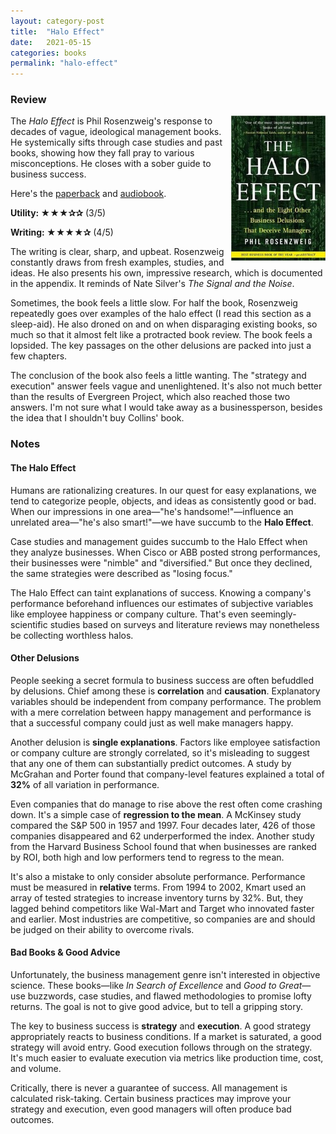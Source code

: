 ```yaml
---
layout: category-post
title:  "Halo Effect"
date:   2021-05-15
categories: books
permalink: "halo-effect"
---
```


### Review

<img align="right" width="30%" src="/resources/haloeffect.jpg">

The *Halo Effect* is Phil Rosenzweig's response to decades of vague, ideological management books. He systemically sifts through case studies and past books, showing how they fall pray to various misconceptions. He closes with a sober guide to business success.

Here's the [paperback](https://www.amazon.com/Halo-Effect-Business-Delusions-Managers/dp/1476784035) and [audiobook](https://www.audible.com/pd/The-Halo-Effect-Audiobook/B002UZX5AA).

**Utility: ★★★✰✰** (3/5)

**Writing: ★★★★✰** (4/5)

The writing is clear, sharp, and upbeat. Rosenzweig constantly draws from fresh examples, studies, and ideas. He also presents his own, impressive research, which is documented in the appendix. It reminds of Nate Silver's *The Signal and the Noise*.

Sometimes, the book feels a little slow. For half the book, Rosenzweig repeatedly goes over examples of the halo effect (I read this section as a sleep-aid). He also droned on and on when disparaging existing books, so much so that it almost felt like a protracted book review. The book feels a lopsided. The key passages on the other delusions are packed into just a few chapters.

The conclusion of the book also feels a little wanting. The "strategy and execution" answer feels vague and unenlightened. It's also not much better than the results of Evergreen Project, which also reached those two answers. I'm not sure what I would take away as a businessperson, besides the idea that I shouldn't buy Collins' book.

### Notes

#### The Halo Effect

Humans are rationalizing creatures. In our quest for easy explanations, we tend to categorize people, objects, and ideas as consistently good or bad. When our impressions in one area—"he's handsome!"—influence an unrelated area—"he's also smart!"—we have succumb to the **Halo Effect**.

Case studies and management guides succumb to the Halo Effect when they analyze businesses. When Cisco or ABB posted strong performances, their businesses were "nimble" and "diversified." But once they declined, the same strategies were described as "losing focus."

The Halo Effect can taint explanations of success. Knowing a company's performance beforehand influences our estimates of subjective variables like employee happiness or company culture. That's even seemingly-scientific studies based on surveys and literature reviews may nonetheless be collecting worthless halos.

#### Other Delusions

People seeking a secret formula to business success are often befuddled by delusions. Chief among these is **correlation** and **causation**. Explanatory variables should be independent from company performance. The problem with a mere correlation between happy management and performance is that a successful company could just as well make managers happy.

Another delusion is **single explanations**. Factors like employee satisfaction or company culture are strongly correlated, so it's misleading to suggest that any one of them can substantially predict outcomes. A study by McGrahan and Porter found that company-level features explained a total of **32%** of all variation in performance.

Even companies that do manage to rise above the rest often come crashing down. It's a simple case of **regression to the mean**. A McKinsey study compared the S&P 500 in 1957 and 1997. Four decades later, 426 of those companies disappeared and 62 underperformed the index. Another study from the Harvard Business School found that when businesses are ranked by ROI, both high and low performers tend to regress to the mean.

It's also a mistake to only consider absolute performance. Performance must be measured in **relative** terms. From 1994 to 2002, Kmart used an array of tested strategies to increase inventory turns by 32%. But, they lagged behind competitors like Wal-Mart and Target who innovated faster and earlier. Most industries are competitive, so companies are and should be judged on their ability to overcome rivals.

#### Bad Books & Good Advice

Unfortunately, the business management genre isn't interested in objective science. These books—like *In Search of Excellence* and *Good to Great*—use buzzwords, case studies, and flawed methodologies to promise lofty returns. The goal is not to give good advice, but to tell a gripping story.

The key to business success is **strategy** and **execution**. A good strategy appropriately reacts to business conditions. If a market is saturated, a good strategy will avoid entry. Good execution follows through on the strategy. It's much easier to evaluate execution via metrics like production time, cost, and volume.

Critically, there is never a guarantee of success. All management is calculated risk-taking. Certain business practices may improve your strategy and execution, even good managers will often produce bad outcomes.



